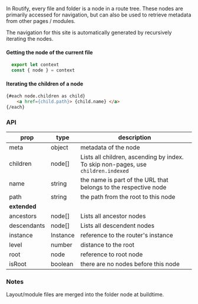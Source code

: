 <script>
    export let context
    console.log(context)
</script>



<!-- routify:meta order=10 -->


In Routify, every file and folder is a node in a route tree. These nodes are primarily accessed for navigation, but can also be used to retrieve metadata from other pages / modules. 


The navigation for this site is automatically generated by recursively iterating the nodes.


#### Getting the node of the current file
```javascript
  export let context
  const { node } = context
```


#### Iterating the children of a node
```html
{#each node.children as child}        
    <a href={child.path}> {child.name} </a>
{/each}
```


### API 
| prop | type | description | 
| ---- | ---- | ----------- | 
| meta | object | metadata of the node |
| children | node[] | Lists all children, ascending by index. To skip non-pages, use `children.indexed` |
| name | string | the name is part of the URL that belongs to the respective node |
| path | string | the path from the root to this node |
|**extended**|
| ancestors | node[] | Lists all ancestor nodes | 
| descendants | node[] | Lists all descendent nodes |
| instance | Instance | reference to the router's instance |
| level | number | distance to the root |
| root | node | reference to root node |
| isRoot | boolean | there are no nodes before this node |




### Notes
Layout/module files are merged into the folder node at buildtime.